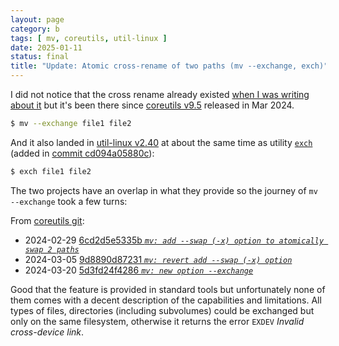 ```yaml
---
layout: page
category: b
tags: [ mv, coreutils, util-linux ]
date: 2025-01-11
status: final
title: "Update: Atomic cross-rename of two paths (mv --exchange, exch)"
---
```


I did not notice that the cross rename already existed [when I was writing about
it](/atomic-cross-rename/) but it's been there since [coreutils v9.5](https://lists.gnu.org/archive/html/info-gnu/2024-03/msg00006.html)
released in Mar 2024.

```sh
$ mv --exchange file1 file2
```

And it also landed in [util-linux v2.40](https://github.com/util-linux/util-linux/blob/master/Documentation/releases/v2.40-ReleaseNotes)
at about the same time as utility [`exch`](https://www.man7.org/linux/man-pages/man1/exch.1.html)
(added in [commit cd094a05880c](https://github.com/util-linux/util-linux/commit/cd094a05880cf1132762c5f9724c0945557c7638)):

```sh
$ exch file1 file2
```

The two projects have an overlap in what they provide so the journey of `mv
--exchange` took a few turns:

From [coreutils git](https://github.com/coreutils/coreutils):

* 2024-02-29 [6cd2d5e5335b *`mv: add --swap (-x) option to atomically swap 2 paths`*](https://github.com/coreutils/coreutils/commit/6cd2d5e5335b5c286ff39e154e9dd38ba6923775)
* 2024-03-05 [9d8890d87231 *`mv: revert add --swap (-x) option`*](https://github.com/coreutils/coreutils/commit/9d8890d87231d477ca78269a4fce9242ec0624f1)
* 2024-03-20 [5d3fd24f4286 *`mv: new option --exchange`*](https://github.com/coreutils/coreutils/commit/5d3fd24f4286d422482dd1697c9fe1bfa30f608e)

Good that the feature is provided in standard tools but unfortunately none of
them comes with a decent description of the capabilities and limitations.  All
types of files, directories (including subvolumes) could be exchanged but only
on the same filesystem, otherwise it returns the error `EXDEV` *Invalid cross-device link*.
